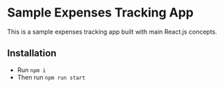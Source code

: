 # Sample Expenses Tracking App

This is a sample expenses tracking app built with main React.js concepts.

## Installation

- Run `npm i`
- Then run `npm run start`
